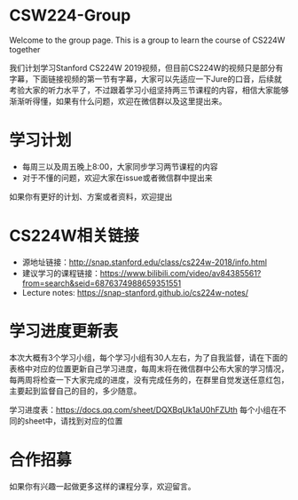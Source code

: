 # CSW224-Group
Welcome to the group page. This is a group to learn the course of CS224W together

我们计划学习Stanford CS224W 2019视频，但目前CS224W的视频只是部分有字幕，下面链接视频的第一节有字幕，大家可以先适应一下Jure的口音，后续就考验大家的听力水平了，不过跟着学习小组坚持两三节课程的内容，相信大家能够渐渐听得懂，如果有什么问题，欢迎在微信群以及这里提出来。

# 学习计划
- 每周三以及周五晚上8:00，大家同步学习两节课程的内容
- 对于不懂的问题，欢迎大家在issue或者微信群中提出来

如果你有更好的计划、方案或者资料，欢迎提出

# CS224W相关链接

- 源地址链接：http://snap.stanford.edu/class/cs224w-2018/info.html
- 建议学习的课程链接：https://www.bilibili.com/video/av84385561?from=search&seid=6876374988659351551
- Lecture notes: https://snap-stanford.github.io/cs224w-notes/ 

# 学习进度更新表

本次大概有3个学习小组，每个学习小组有30人左右，为了自我监督，请在下面的表格中对应的位置更新自己学习进度，每周末将在微信群中公布大家的学习情况，每两周将检查一下大家完成的进度，没有完成任务的，在群里自觉发送任意红包，主要起到监督自己的目的，多少随意。

学习进度表：https://docs.qq.com/sheet/DQXBqUk1aU0hFZUth
每个小组在不同的sheet中，请找到对应的位置

# 合作招募

如果你有兴趣一起做更多这样的课程分享，欢迎留言。
